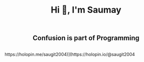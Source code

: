 <ul align="center">
  <summary><h1 style="display: inline-block">Hi 👋, I'm Saumay</h1></summary>
</ul>
</div>

<div id="user-content-toc">
  <ul align="center">
    <summary><h2 style="display: inline-block">Confusion is part of Programming</h2></summary>
  </ul>
</div>



<div>
    https://holopin.me/saugit2004)](https://holopin.io/@saugit2004
</div>

